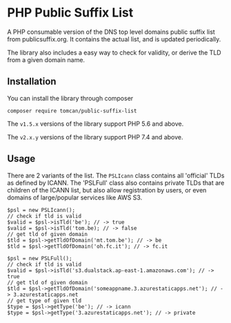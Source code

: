 # PHP Public Suffix List

A PHP consumable version of the DNS top level domains public suffix list from publicsuffix.org.
It contains the actual list, and is updated periodically.

The library also includes a easy way to check for validity, or derive the TLD from a given domain name.

## Installation
You can install the library through composer
```
composer require tomcan/public-suffix-list
```

The ```v1.5.x``` versions of the library support PHP 5.6 and above.

The ```v2.x.y``` versions of the library support PHP 7.4 and above.

## Usage
There are 2 variants of the list. The `PSLIcann` class contains all 'official' TLDs as defined by ICANN.
The 'PSLFull' class also contains private TLDs that are children of the ICANN list, but also allow
registration by users, or even domains of large/popular services like AWS S3.
```
$psl = new PSLIcann();
// check if tld is valid
$valid = $psl->isTld('be'); // -> true
$valid = $psl->isTld('tom.be); // -> false
// get tld of given domain
$tld = $psl->getTldOfDomain('mt.tom.be'); // -> be
$tld = $psl->getTldOfDomain('oh.fc.it'); // -> fc.it

$psl = new PSLFull();
// check if tld is valid
$valid = $psl->isTld('s3.dualstack.ap-east-1.amazonaws.com'); // -> true
// get tld of given domain
$tld = $psl->getTldOfDomain('someappname.3.azurestaticapps.net'); // -> 3.azurestaticapps.net
// get type of given tld
$type = $psl->getType('be'); // -> icann
$type = $psl->getType('3.azurestaticapps.net'); // -> private
```